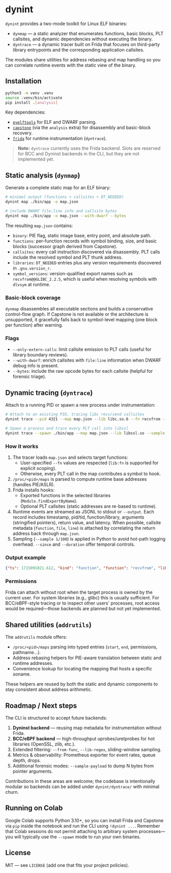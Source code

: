 # dynint

`dynint` provides a two-mode toolkit for Linux ELF binaries:

- `dynmap` — a static analyzer that enumerates functions, basic blocks, PLT callsites, and dynamic dependencies without executing the binary.
- `dyntrace` — a dynamic tracer built on Frida that focuses on third-party library entrypoints and the corresponding application callsites.

The modules share utilities for address rebasing and map handling so you can correlate runtime events with the static view of the binary.

## Installation

```bash
python3 -m venv .venv
source .venv/bin/activate
pip install .[analysis]
```

Key dependencies:

- [`pyelftools`](https://github.com/eliben/pyelftools) for ELF and DWARF parsing.
- [`capstone`](http://www.capstone-engine.org/) (via the `analysis` extra) for disassembly and basic-block recovery.
- [`frida`](https://frida.re/) for runtime instrumentation (`dyntrace`).

> **Note:** `dyntrace` currently uses the Frida backend. Slots are reserved for BCC and Dyninst backends in the CLI, but they are not implemented yet.

## Static analysis (`dynmap`)

Generate a complete static map for an ELF binary:

```bash
# minimal output (functions + callsites + DT_NEEDED)
dynint map ./bin/app -o map.json

# include DWARF file:line info and callsite bytes
dynint map ./bin/app -o map.json --with-dwarf --bytes
```

The resulting `map.json` contains:

- `binary`: PIE flag, static image base, entry point, and absolute path.
- `functions`: per-function records with symbol binding, size, and basic blocks (successor graph derived from Capstone).
- `callsites`: every call instruction discovered via disassembly. PLT calls include the resolved symbol and PLT thunk address.
- `libraries`: `DT_NEEDED` entries plus any version requirements discovered in `.gnu.version_r`.
- `symbol_versions`: version-qualified export names such as `recvfrom@@GLIBC_2.2.5`, which is useful when resolving symbols with `dlvsym` at runtime.

### Basic-block coverage

`dynmap` disassembles all executable sections and builds a conservative control-flow graph. If Capstone is not available or the architecture is unsupported, it gracefully falls back to symbol-level mapping (one block per function) after warning.

### Flags

- `--only-extern-calls`: limit callsite emission to PLT calls (useful for library boundary reviews).
- `--with-dwarf`: enrich callsites with `file:line` information when DWARF debug info is present.
- `--bytes`: include the raw opcode bytes for each callsite (helpful for forensic triage).

## Dynamic tracing (`dyntrace`)

Attach to a running PID or spawn a new process under instrumentation:

```bash
# Attach to an existing PID, tracing libc recv/send callsites
dynint trace --pid 4321 --map map.json --lib libc.so.6 --fn recvfrom --fn send

# Spawn a process and trace every PLT call into libssl
dynint trace --spawn ./bin/app --map map.json --lib libssl.so --sample 1/10
```

### How it works

1. The tracer loads `map.json` and selects target functions:
   - User-specified `--fn` values are respected (`lib:fn` is supported for explicit scoping).
   - Otherwise, every PLT call in the map contributes a symbol to hook.
2. `/proc/<pid>/maps` is parsed to compute runtime base addresses (handles PIE/ASLR).
3. Frida installs hooks:
   - Exported functions in the selected libraries (`Module.findExportByName`).
   - Optional PLT callsites (static addresses are re-based to runtime).
4. Runtime events are streamed as JSONL to stdout or `--output`. Each record includes timestamp, pid/tid, function/library, arguments (stringified pointers), return value, and latency. When possible, callsite metadata (`function`, `file`, `line`) is attached by correlating the return address back through `map.json`.
5. Sampling (`--sample 1/100`) is applied in Python to avoid hot-path logging overhead. `--since` and `--duration` offer temporal controls.

### Output example

```json
{"ts": 1715091021.612, "kind": "function", "function": "recvfrom", "library": "libc.so.6", "args": ["0x7ffc1b4b0bf0", "0x200", "0", "0x0", "0x0", "0x0"], "ret": "128", "duration": 0.00041, "tid": 43901, "pid": 4321, "callsite": {"callsite": "0x4011d5", "function": "net_loop", "file": "src/net.c", "line": 118, "target": "recvfrom"}}
```

### Permissions

Frida can attach without root when the target process is owned by the current user. For system libraries (e.g., glibc) this is usually sufficient. For BCC/eBPF-style tracing or to inspect other users' processes, root access would be required—those backends are planned but not yet implemented.

## Shared utilities (`addrutils`)

The `addrutils` module offers:

- `/proc/<pid>/maps` parsing into typed entries (`start`, `end`, permissions, pathname...).
- Address rebasing helpers for PIE-aware translation between static and runtime addresses.
- Convenience lookup for locating the mapping that hosts a specific soname.

These helpers are reused by both the static and dynamic components to stay consistent about address arithmetic.

## Roadmap / Next steps

The CLI is structured to accept future backends:

1. **Dyninst backend** — reusing map metadata for instrumentation without Frida.
2. **BCC/eBPF backend** — high-throughput uprobes/uretprobes for hot libraries (OpenSSL, zlib, etc.).
3. Extended filtering: `--from-func`, `--lib-regex`, sliding-window sampling.
4. Metrics & observability: Prometheus exporter for event rates, queue depth, drops.
5. Additional forensic modes: `--sample-payload` to dump N bytes from pointer arguments.

Contributions in these areas are welcome; the codebase is intentionally modular so backends can be added under `dynint/dyntrace/` with minimal churn.

## Running on Colab

Google Colab supports Python 3.10+, so you can install Frida and Capstone via `pip` inside the notebook and run the CLI using `!dynint ...`. Remember that Colab sessions do not permit attaching to arbitrary system processes—you will typically use the `--spawn` mode to run your own binaries.

## License

MIT — see `LICENSE` (add one that fits your project policies).
